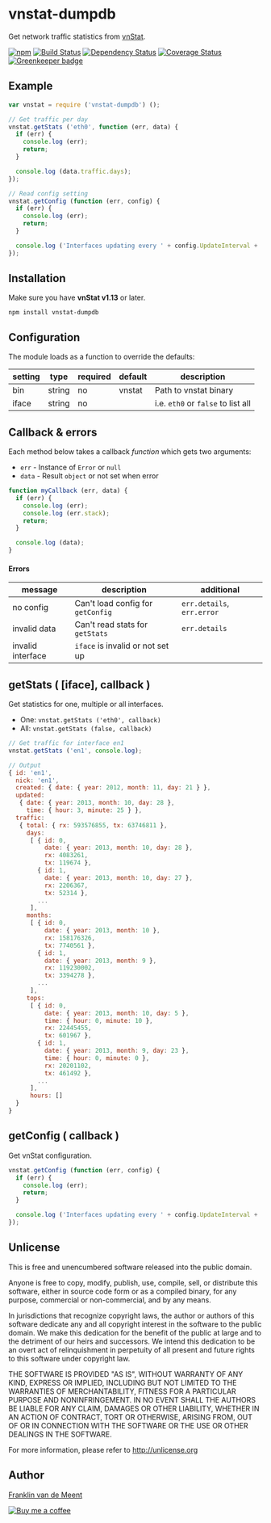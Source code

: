 vnstat-dumpdb
=============

Get network traffic statistics from [vnStat](https://github.com/vergoh/vnstat).

[![npm](https://img.shields.io/npm/v/vnstat-dumpdb.svg?maxAge=3600)](https://github.com/fvdm/nodejs-vnstat-dumpdb/blob/master/CHANGELOG.md)
[![Build Status](https://travis-ci.org/fvdm/nodejs-vnstat-dumpdb.svg?branch=master)](https://travis-ci.org/fvdm/nodejs-vnstat-dumpdb)
[![Dependency Status](https://gemnasium.com/badges/github.com/fvdm/nodejs-vnstat-dumpdb.svg)](https://gemnasium.com/github.com/fvdm/nodejs-vnstat-dumpdb#runtime-dependencies)
[![Coverage Status](https://coveralls.io/repos/github/fvdm/nodejs-vnstat-dumpdb/badge.svg?branch=master)](https://coveralls.io/github/fvdm/nodejs-vnstat-dumpdb?branch=master)
[![Greenkeeper badge](https://badges.greenkeeper.io/fvdm/nodejs-vnstat-dumpdb.svg)](https://greenkeeper.io/)


Example
-------

```js
var vnstat = require ('vnstat-dumpdb') ();

// Get traffic per day
vnstat.getStats ('eth0', function (err, data) {
  if (err) {
    console.log (err);
    return;
  }

  console.log (data.traffic.days);
});

// Read config setting
vnstat.getConfig (function (err, config) {
  if (err) {
    console.log (err);
    return;
  }

  console.log ('Interfaces updating every ' + config.UpdateInterval + ' minutes');
});
```


Installation
------------

Make sure you have **vnStat v1.13** or later.

`npm install vnstat-dumpdb`


Configuration
-------------

The module loads as a function to override the defaults:

setting | type   | required | default | description
--------|--------|----------|---------|----------------------
bin     | string | no       | vnstat  | Path to vnstat binary
iface   | string | no       |         | i.e. `eth0` or `false` to list all


Callback & errors
-----------------

Each method below takes a callback _function_ which gets two arguments:

* `err` - Instance of `Error` or `null`
* `data` - Result `object` or not set when error

```js
function myCallback (err, data) {
  if (err) {
    console.log (err);
    console.log (err.stack);
    return;
  }

  console.log (data);
}
```


#### Errors

message           | description                       | additional
------------------|-----------------------------------|---------------------------
no config         | Can't load config for `getConfig` | `err.details`, `err.error`
invalid data      | Can't read stats for `getStats`   | `err.details`
invalid interface | `iface` is invalid or not set up  |



getStats ( [iface], callback )
--------

Get statistics for one, multiple or all interfaces.

* One: `vnstat.getStats ('eth0', callback)`
* All: `vnstat.getStats (false, callback)`


```js
// Get traffic for interface en1
vnstat.getStats ('en1', console.log);

// Output
{ id: 'en1',
  nick: 'en1',
  created: { date: { year: 2012, month: 11, day: 21 } },
  updated:
   { date: { year: 2013, month: 10, day: 28 },
     time: { hour: 3, minute: 25 } },
  traffic:
   { total: { rx: 593576855, tx: 63746811 },
     days:
      [ { id: 0,
          date: { year: 2013, month: 10, day: 28 },
          rx: 4083261,
          tx: 119674 },
        { id: 1,
          date: { year: 2013, month: 10, day: 27 },
          rx: 2206367,
          tx: 52314 },
        ...
      ],
     months:
      [ { id: 0,
          date: { year: 2013, month: 10 },
          rx: 158176326,
          tx: 7740561 },
        { id: 1,
          date: { year: 2013, month: 9 },
          rx: 119230002,
          tx: 3394278 },
        ...
      ],
     tops:
      [ { id: 0,
          date: { year: 2013, month: 10, day: 5 },
          time: { hour: 0, minute: 10 },
          rx: 22445455,
          tx: 601967 },
        { id: 1,
          date: { year: 2013, month: 9, day: 23 },
          time: { hour: 0, minute: 0 },
          rx: 20201102,
          tx: 461492 },
        ...
      ],
      hours: []
  }
}
```


getConfig ( callback )
---------

Get vnStat configuration.

```js
vnstat.getConfig (function (err, config) {
  if (err) {
    console.log (err);
    return;
  }

  console.log ('Interfaces updating every ' + config.UpdateInterval + ' seconds');
});
```


Unlicense
---------

This is free and unencumbered software released into the public domain.

Anyone is free to copy, modify, publish, use, compile, sell, or
distribute this software, either in source code form or as a compiled
binary, for any purpose, commercial or non-commercial, and by any
means.

In jurisdictions that recognize copyright laws, the author or authors
of this software dedicate any and all copyright interest in the
software to the public domain. We make this dedication for the benefit
of the public at large and to the detriment of our heirs and
successors. We intend this dedication to be an overt act of
relinquishment in perpetuity of all present and future rights to this
software under copyright law.

THE SOFTWARE IS PROVIDED "AS IS", WITHOUT WARRANTY OF ANY KIND,
EXPRESS OR IMPLIED, INCLUDING BUT NOT LIMITED TO THE WARRANTIES OF
MERCHANTABILITY, FITNESS FOR A PARTICULAR PURPOSE AND NONINFRINGEMENT.
IN NO EVENT SHALL THE AUTHORS BE LIABLE FOR ANY CLAIM, DAMAGES OR
OTHER LIABILITY, WHETHER IN AN ACTION OF CONTRACT, TORT OR OTHERWISE,
ARISING FROM, OUT OF OR IN CONNECTION WITH THE SOFTWARE OR THE USE OR
OTHER DEALINGS IN THE SOFTWARE.

For more information, please refer to <http://unlicense.org>


Author
------

[Franklin van de Meent](https://frankl.in)

[![Buy me a coffee](https://frankl.in/u/kofi/kofi-readme.png)](https://ko-fi.com/franklin)
